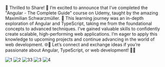 🌟 Thrilled to Share! 🌟
I’m excited to announce that I’ve completed the "Angular - The Complete Guide" course on Udemy, taught by the amazing Maximilian Schwarzmüller. 🎉
This learning journey was an in-depth exploration of Angular and TypeScript, taking me from the foundational concepts to advanced techniques. I’ve gained valuable skills to confidently create scalable, high-performing web applications.
I’m eager to apply this knowledge to upcoming projects and continue advancing in the world of web development. 🌐🚀
Let’s connect and exchange ideas if you’re passionate about Angular, TypeScript, or web development! 💬✨


![1](https://github.com/user-attachments/assets/8188248f-c292-4a90-8d1b-97ee43d1f0dc)
![2](https://github.com/user-attachments/assets/4580fa5e-17b6-473a-9fd2-05a00441e85e)
![33](https://github.com/user-attachments/assets/75c6117c-d202-41e3-a503-a6867745bef0)
![3](https://github.com/user-attachments/assets/5e2aeb3b-2638-4c0e-9bdd-86da20fef2f5)
![4](https://github.com/user-attachments/assets/2f4a2a29-a172-4275-9ae4-932820945839)
